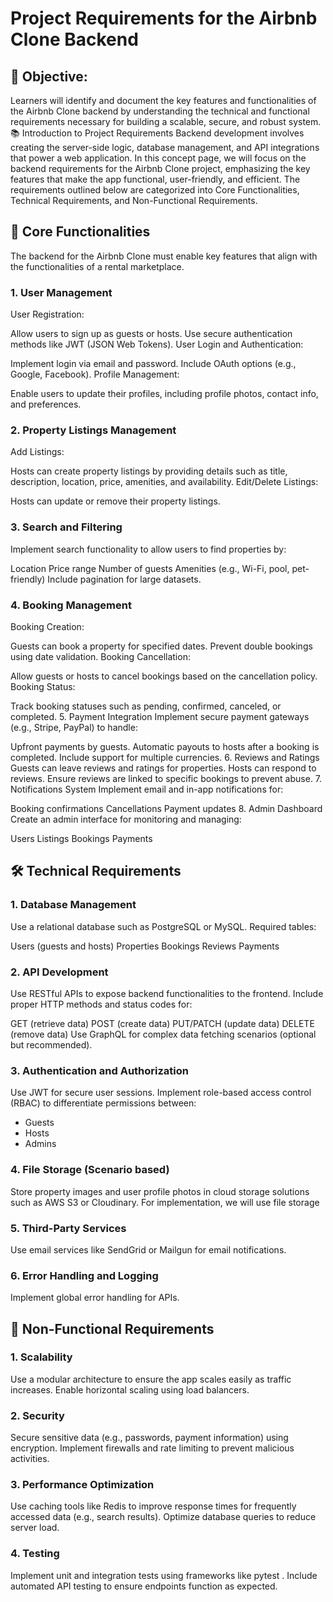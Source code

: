# Project Requirements for the Airbnb Clone Backend
## 🎯 Objective:
Learners will identify and document the key features and functionalities of the Airbnb 
Clone backend by understanding the technical and functional requirements necessary for 
building a scalable, secure, and robust system.
📚 Introduction to Project Requirements
Backend development involves creating the server-side logic, database management, 
and API integrations that power a web application. In this concept page, we will focus 
on the backend requirements for the Airbnb Clone project, emphasizing the key features 
that make the app functional, user-friendly, and efficient.
The requirements outlined below are categorized into Core Functionalities, Technical 
Requirements, and Non-Functional Requirements.

## 🔑 Core Functionalities
The backend for the Airbnb Clone must enable key features that align with the functionalities of a rental marketplace.
### 1. User Management
User Registration:

Allow users to sign up as guests or hosts.
Use secure authentication methods like JWT (JSON Web Tokens).
User Login and Authentication:


Implement login via email and password.
Include OAuth options (e.g., Google, Facebook).
Profile Management:


Enable users to update their profiles, including profile photos, contact info, and preferences.
### 2. Property Listings Management
Add Listings:


Hosts can create property listings by providing details such as title, description, location, price, amenities, and availability.
Edit/Delete Listings:


Hosts can update or remove their property listings.
### 3. Search and Filtering
Implement search functionality to allow users to find properties by:


Location
Price range
Number of guests
Amenities (e.g., Wi-Fi, pool, pet-friendly)
Include pagination for large datasets.
### 4. Booking Management
Booking Creation:

Guests can book a property for specified dates.
Prevent double bookings using date validation.
Booking Cancellation:

Allow guests or hosts to cancel bookings based on the cancellation policy.
Booking Status:

Track booking statuses such as pending, confirmed, canceled, or completed.
5. Payment Integration
Implement secure payment gateways (e.g., Stripe, PayPal) to handle:

Upfront payments by guests.
Automatic payouts to hosts after a booking is completed.
Include support for multiple currencies.
6. Reviews and Ratings
Guests can leave reviews and ratings for properties.
Hosts can respond to reviews.
Ensure reviews are linked to specific bookings to prevent abuse.
7. Notifications System
Implement email and in-app notifications for:


Booking confirmations
Cancellations
Payment updates
8. Admin Dashboard
Create an admin interface for monitoring and managing:


Users
Listings
Bookings
Payments
## 🛠️ Technical Requirements
### 1. Database Management
Use a relational database such as PostgreSQL or MySQL.
Required tables:


Users (guests and hosts)
Properties
Bookings
Reviews
Payments
### 2. API Development
Use RESTful APIs to expose backend functionalities to the frontend.
Include proper HTTP methods and status codes for:


GET (retrieve data)
POST (create data)
PUT/PATCH (update data)
DELETE (remove data)
Use GraphQL for complex data fetching scenarios (optional but recommended).
### 3. Authentication and Authorization
Use JWT for secure user sessions.
Implement role-based access control (RBAC) to differentiate permissions between:
* Guests
* Hosts
* Admins
### 4. File Storage (Scenario based)
Store property images and user profile photos in cloud storage solutions such as AWS S3 or Cloudinary. For implementation, we will use file storage
### 5. Third-Party Services
Use email services like SendGrid or Mailgun for email notifications.
### 6. Error Handling and Logging
Implement global error handling for APIs.

## 🚀 Non-Functional Requirements
### 1. Scalability
Use a modular architecture to ensure the app scales easily as traffic increases.
Enable horizontal scaling using load balancers.
### 2. Security
Secure sensitive data (e.g., passwords, payment information) using encryption.
Implement firewalls and rate limiting to prevent malicious activities.
### 3. Performance Optimization
Use caching tools like Redis to improve response times for frequently accessed data (e.g., search results).
Optimize database queries to reduce server load.
### 4. Testing
Implement unit and integration tests using frameworks like pytest .
Include automated API testing to ensure endpoints function as expected.

